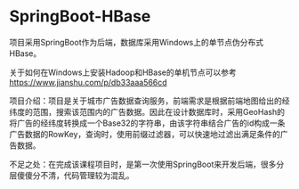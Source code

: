 # SpringBoot-HBase
项目采用SpringBoot作为后端，数据库采用Windows上的单节点伪分布式HBase。

关于如何在Windows上安装Hadoop和HBase的单机节点可以参考 https://www.jianshu.com/p/db33aaa566cd

项目介绍：项目是关于城市广告数据查询服务，前端需求是根据前端地图给出的经纬度的范围，搜索该范围内的广告数据。因此在设计数据库时，采用GeoHash的将广告的经纬度转换成一个Base32的字符串，由该字符串结合广告的id构成一条广告数据的RowKey，查询时，使用前缀过滤器，可以快速地过滤出满足条件的广告数据。

不足之处：在完成该课程项目时，是第一次使用SpringBoot来开发后端，很多分层傻傻分不清，代码管理较为混乱。



